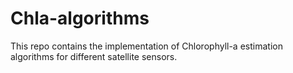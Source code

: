 # Chla-algorithms
This repo contains the implementation of Chlorophyll-a estimation algorithms for different satellite sensors.
